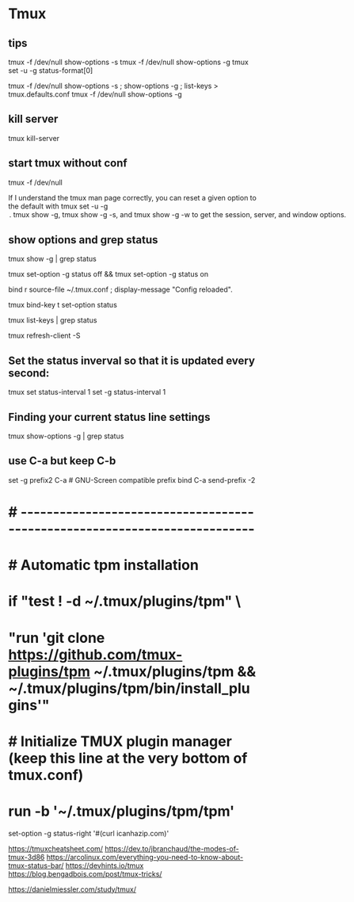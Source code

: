 # Tmux




## tips

tmux -f /dev/null show-options -s
tmux -f /dev/null show-options -g
tmux set -u -g status-format[0]

tmux -f /dev/null show-options -s \; show-options -g \; list-keys > tmux.defaults.conf
tmux -f /dev/null show-options -g

## kill server
tmux kill-server

## start tmux without conf
tmux -f /dev/null

If I understand the tmux man page correctly, you can reset a given option to the default with tmux set -u -g <option>.
tmux show -g, tmux show -g -s, and tmux show -g -w to get the session, server, and window options.

## show options and grep status
tmux show -g | grep status

tmux set-option -g status off && tmux set-option -g status on

bind r source-file ~/.tmux.conf \; display-message "Config reloaded".

tmux bind-key t set-option status

tmux list-keys | grep status

tmux refresh-client -S

## Set the status inverval so that it is updated every second:
tmux set status-interval 1
set -g status-interval 1

## Finding your current status line settings
tmux show-options -g | grep status

## use C-a but keep C-b
set -g prefix2 C-a                        # GNU-Screen compatible prefix
bind C-a send-prefix -2

# # --------------------------------------------------------------------------
# # Automatic tpm installation
# if "test ! -d ~/.tmux/plugins/tpm" \
#    "run 'git clone https://github.com/tmux-plugins/tpm ~/.tmux/plugins/tpm && ~/.tmux/plugins/tpm/bin/install_plugins'"

# # Initialize TMUX plugin manager (keep this line at the very bottom of tmux.conf)
# run -b '~/.tmux/plugins/tpm/tpm'

set-option -g status-right '#(curl icanhazip.com)'

https://tmuxcheatsheet.com/
https://dev.to/jbranchaud/the-modes-of-tmux-3d86
https://arcolinux.com/everything-you-need-to-know-about-tmux-status-bar/
https://devhints.io/tmux
https://blog.bengadbois.com/post/tmux-tricks/

https://danielmiessler.com/study/tmux/
